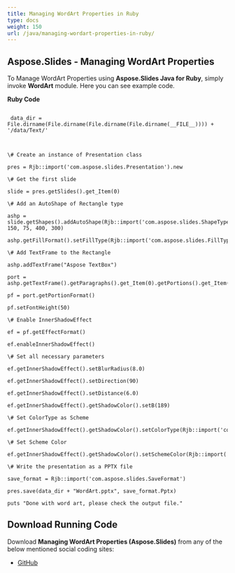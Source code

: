 ```yaml
---
title: Managing WordArt Properties in Ruby
type: docs
weight: 150
url: /java/managing-wordart-properties-in-ruby/
---
```


## **Aspose.Slides - Managing WordArt Properties**
To Manage WordArt Properties using **Aspose.Slides Java for Ruby**, simply invoke **WordArt** module. Here you can see example code.

**Ruby Code**

```

 data_dir = File.dirname(File.dirname(File.dirname(File.dirname(__FILE__)))) + '/data/Text/'



\# Create an instance of Presentation class

pres = Rjb::import('com.aspose.slides.Presentation').new

\# Get the first slide

slide = pres.getSlides().get_Item(0)

\# Add an AutoShape of Rectangle type

ashp = slide.getShapes().addAutoShape(Rjb::import('com.aspose.slides.ShapeType').Rectangle, 150, 75, 400, 300)

ashp.getFillFormat().setFillType(Rjb::import('com.aspose.slides.FillType').NoFill)

\# Add TextFrame to the Rectangle

ashp.addTextFrame("Aspose TextBox")

port = ashp.getTextFrame().getParagraphs().get_Item(0).getPortions().get_Item(0)

pf = port.getPortionFormat()

pf.setFontHeight(50)

\# Enable InnerShadowEffect            

ef = pf.getEffectFormat()

ef.enableInnerShadowEffect()

\# Set all necessary parameters

ef.getInnerShadowEffect().setBlurRadius(8.0)

ef.getInnerShadowEffect().setDirection(90)

ef.getInnerShadowEffect().setDistance(6.0)

ef.getInnerShadowEffect().getShadowColor().setB(189)

\# Set ColorType as Scheme

ef.getInnerShadowEffect().getShadowColor().setColorType(Rjb::import('com.aspose.slides.ColorType').Scheme)

\# Set Scheme Color

ef.getInnerShadowEffect().getShadowColor().setSchemeColor(Rjb::import('com.aspose.slides.SchemeColor').Accent1)

\# Write the presentation as a PPTX file 

save_format = Rjb::import('com.aspose.slides.SaveFormat')

pres.save(data_dir + "WordArt.pptx", save_format.Pptx)

puts "Done with word art, please check the output file."

```
## **Download Running Code**
Download **Managing WordArt Properties (Aspose.Slides)** from any of the below mentioned social coding sites:

- [GitHub](https://github.com/aspose-slides/Aspose.Slides-for-Java/blob/master/Plugins/Aspose_Slides_Java_for_Ruby/lib/asposeslidesjava/Text/wordart.rb)
